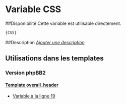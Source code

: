 # Variable CSS

##Disponibilité
Cette variable est utilisable directement.

```html
{CSS}
```

##Description
[*Ajouter une description*](https://fa-tvars.appspot.com/var/CSS)

## Utilisations dans les templates

### Version phpBB2

#### [Template overall_header](subsilver/overall_header.md#readme)
* [Variable &agrave; la ligne 19](../subsilver/overall_header.tpl#L19)